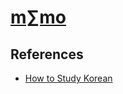 # [m∑mo](https://nikkerella.github.io/memo/)

## References

- [How to Study Korean](https://www.howtostudykorean.com/)